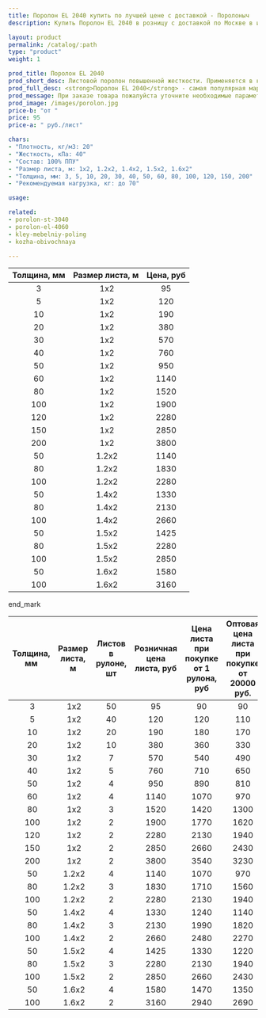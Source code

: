 ```yaml
---
title: Поролон EL 2040 купить по лучшей цене с доставкой - Поролоныч
description: Купить Поролон EL 2040 в розницу с доставкой по Москве в интернет-магазине Поролоныча.

layout: product
permalink: /catalog/:path
type: "product"
weight: 1

prod_title: Поролон EL 2040
prod_short_desc: Листовой поролон повышенной жесткости. Применяется в качестве наполнителя для мягкой мебели.
prod_full_desc: <strong>Поролон EL 2040</strong> - самая популярная марка листового поролона повышенной жесткости. Благодаря оптимальному сочетанию практичности, удобства использования и стоимости, широко применяется в самых различных отраслях.
prod_message: При заказе товара пожалуйста уточните необходимые параметры (толщина, размер листа и количество листов).
prod_image: /images/porolon.jpg
price-b: "от "
price: 95
price-a: " руб./лист"

chars:
- "Плотность, кг/м3: 20"
- "Жесткость, кПа: 40"
- "Состав: 100% ППУ"
- "Размер листа, м: 1х2, 1.2х2, 1.4х2, 1.5х2, 1.6х2"
- "Толщина, мм: 3, 5, 10, 20, 30, 40, 50, 60, 80, 100, 120, 150, 200"
- "Рекомендуемая нагрузка, кг: до 70"

usage:

related:
- porolon-st-3040
- porolon-el-4060
- kley-mebelniy-poling
- kozha-obivochnaya

---
```

| Толщина, мм | Размер листа, м | Цена, руб |
|:-----------:|:---------------:|:-------------------:|
3| 1x2|95
5| 1x2|120
10| 1x2|190
20| 1x2|380
30| 1x2|570
40| 1x2|760
50| 1x2|950
60| 1x2|1140
80| 1x2|1520
100| 1x2|1900
120| 1x2|2280
150| 1x2|2850
200| 1x2|3800
50| 1.2х2|1140
80| 1.2х2|1830
100| 1.2х2|2280
50| 1.4х2|1330
80| 1.4х2|2130
100| 1.4х2|2660
50| 1.5х2|1425
80| 1.5х2|2280
100| 1.5х2|2850
50| 1.6х2|1580
100| 1.6х2|3160

end_mark

| Толщина, мм | Размер листа, м | Листов в рулоне, шт | Розничная цена листа, руб | Цена листа при покупке от 1 рулона, руб | Оптовая цена листа при покупке от 20000 руб. |
|:-----------:|:---------------:|:-------------------:|:---------------------------:|:-----------------------------------------:|:----------------------------------------------:|
 3| 1x2|50|95|90|90
 5| 1x2|40|120|120|110
 10| 1x2|20|190|180|170
 20| 1x2|10|380|360|330
 30| 1x2|7|570|540|490
 40| 1x2|5|760|710|650
 50| 1x2|4|950|890|810
 60| 1x2|4|1140|1070|970
 80| 1x2|3|1520|1420|1300
 100| 1x2|2|1900|1770|1620
 120| 1x2|2|2280|2130|1940
 150| 1x2|2|2850|2660|2430
 200| 1x2|2|3800|3540|3230
 50| 1.2х2|4|1140|1070|970
 80| 1.2х2|3|1830|1710|1560
 100| 1.2х2|2|2280|2130|1940
 50| 1.4х2|4|1330|1240|1140
 80| 1.4х2|3|2130|1990|1820
 100| 1.4х2|2|2660|2480|2270
 50| 1.5х2|4|1425|1330|1220
 80| 1.5х2|3|2280|2130|1940
 100| 1.5х2|2|2850|2660|2430
 50| 1.6х2|4|1580|1470|1350
 100| 1.6х2|2|3160|2940|2690
